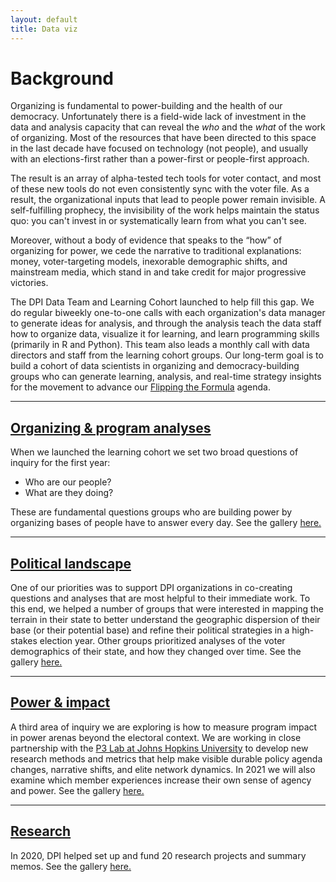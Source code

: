 ```yaml
---
layout: default
title: Data viz
---
```

# Background
Organizing is fundamental to power-building and the health of our democracy. Unfortunately there is a field-wide lack of investment in the data and analysis capacity that can reveal the <i>who</i> and the <i>what</i> of the work of organizing. Most of the resources that have been directed to this space in the last decade have focused on technology (not people), and usually with an elections-first rather than a power-first or people-first approach.

The result is an array of alpha-tested tech tools for voter contact, and most of these new tools do not even consistently sync with the voter file. As a result, the organizational inputs that lead to people power remain invisible. A self-fulfilling prophecy, the invisibility of the work helps maintain the status quo: you can't invest in or systematically learn from what you can't see.

Moreover, without a body of evidence that speaks to the “how” of organizing for power, we cede the narrative to traditional explanations: money, voter-targeting models, inexorable demographic shifts, and mainstream media, which stand in and take credit for major progressive victories.

The DPI Data Team and Learning Cohort launched to help fill this gap. We do regular biweekly one-to-one calls with each organization's data manager to generate ideas for analysis, and through the analysis teach the data staff how to organize data, visualize it for learning, and learn programming skills (primarily in R and Python). This team also leads a monthly call with data directors and staff from the learning cohort groups. Our long-term goal is to build a cohort of data scientists in organizing and democracy-building groups who can generate learning, analysis, and real-time strategy insights for the movement to advance our <a href="https://democracy-power-innovation.github.io/blog/2020/09/23/flip-the-formula">Flipping the Formula</a> agenda.

---
## <a href="/data-viz/organizing/index.html"> Organizing & program analyses </a>
When we launched the learning cohort we set two broad questions of inquiry for the first year:

- Who are our people?
- What are they doing?

These are fundamental questions groups who are building power by organizing bases of people have to answer every day. See the gallery <a href="/data-viz/organizing/index.html"> here.</a>

---
## <a href="/data-viz/pol-landscape/index.html"> Political landscape</a>
One of our priorities was to support DPI organizations in co-creating questions and analyses that are most helpful to their immediate work. To this end, we helped a number of groups that were interested in mapping the terrain in their state to better understand the geographic dispersion of their base (or their potential base) and refine their political strategies in a high-stakes election year. Other groups prioritized analyses of the voter demographics of their state, and how they changed over time. See the gallery <a href="/data-viz/pol-landscape/index.html"> here.</a>

---
## <a href="/data-viz/power/index.html"> Power & impact </a>
A third area of inquiry we are exploring is how to measure program impact in power arenas beyond the electoral context. We are working in close partnership with the <a href="https://snfagora.jhu.edu/project/p3-lab/">P3 Lab at Johns Hopkins University</a> to develop new research methods and metrics that help make visible durable policy agenda changes, narrative shifts, and elite network dynamics. In 2021 we will also examine which member experiences increase their own sense of agency and power. See the gallery <a href="/data-viz/power/index.html"> here.</a>

---
## <a href="/data-viz/research/index.html"> Research</a>
In 2020, DPI helped set up and fund 20 research projects and summary memos. See the gallery <a href="/data-viz/research/index.html"> here.</a>


